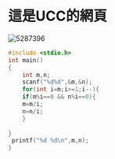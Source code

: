 # 這是UCC的網頁
![5287396](https://i.imgur.com/1RZXEZp.png)


```C
#include <stdio.h>
int main()
{
	int m,n;
	scanf("%d%d",&m,&n);
	for(int i=m;i>=1;i--){
	if(m%i==0 && n%i==0){
	m=m/i;
	n=n/i;
	}
	
}
 printf("%d %d\n",m,n);
}
```
